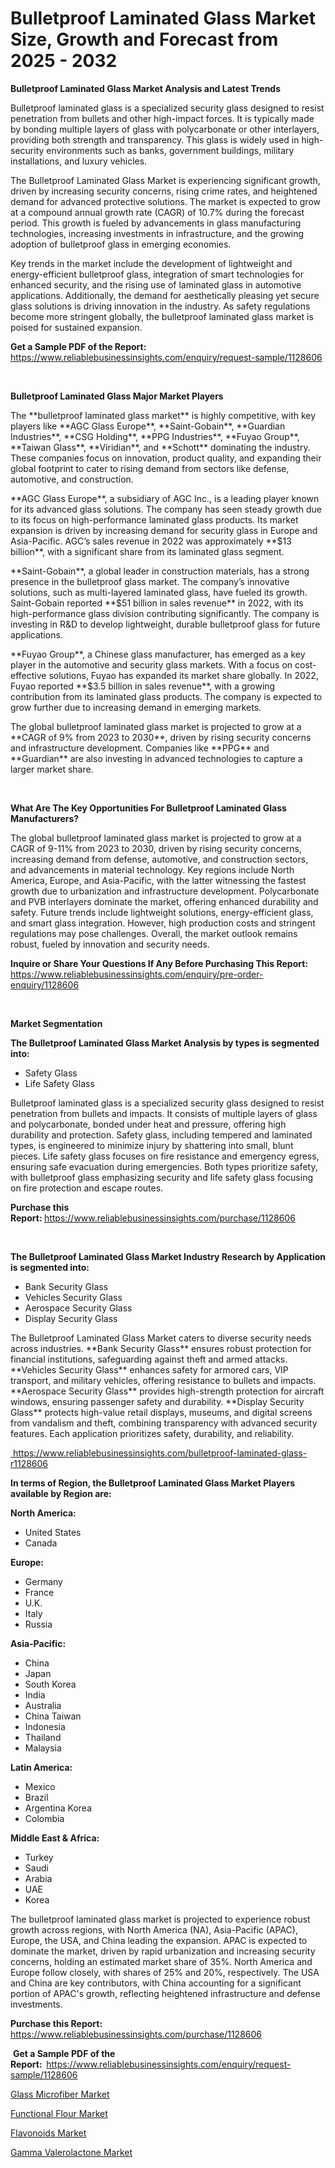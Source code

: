 <p><h1>Bulletproof Laminated Glass Market Size, Growth and Forecast from 2025 - 2032</h1></p><p><strong>Bulletproof Laminated Glass Market Analysis and Latest Trends</strong></p>
<p><p>Bulletproof laminated glass is a specialized security glass designed to resist penetration from bullets and other high-impact forces. It is typically made by bonding multiple layers of glass with polycarbonate or other interlayers, providing both strength and transparency. This glass is widely used in high-security environments such as banks, government buildings, military installations, and luxury vehicles.</p><p>The Bulletproof Laminated Glass Market is experiencing significant growth, driven by increasing security concerns, rising crime rates, and heightened demand for advanced protective solutions. The market is expected to grow at a compound annual growth rate (CAGR) of 10.7% during the forecast period. This growth is fueled by advancements in glass manufacturing technologies, increasing investments in infrastructure, and the growing adoption of bulletproof glass in emerging economies.</p><p>Key trends in the market include the development of lightweight and energy-efficient bulletproof glass, integration of smart technologies for enhanced security, and the rising use of laminated glass in automotive applications. Additionally, the demand for aesthetically pleasing yet secure glass solutions is driving innovation in the industry. As safety regulations become more stringent globally, the bulletproof laminated glass market is poised for sustained expansion.</p></p>
<p><strong>Get a Sample PDF of the Report:&nbsp;</strong> <a href="https://www.reliablebusinessinsights.com/enquiry/request-sample/1128606?utm_campaign=84&utm_medium=2&utm_source=Github&utm_content=ia&utm_term=24012025&utm_id=bulletproof-laminated-glass">https://www.reliablebusinessinsights.com/enquiry/request-sample/1128606</a></p>
<p>&nbsp;</p>
<p><strong>Bulletproof Laminated Glass Major Market Players</strong></p>
<p><p>The **bulletproof laminated glass market** is highly competitive, with key players like **AGC Glass Europe**, **Saint-Gobain**, **Guardian Industries**, **CSG Holding**, **PPG Industries**, **Fuyao Group**, **Taiwan Glass**, **Viridian**, and **Schott** dominating the industry. These companies focus on innovation, product quality, and expanding their global footprint to cater to rising demand from sectors like defense, automotive, and construction.</p><p>**AGC Glass Europe**, a subsidiary of AGC Inc., is a leading player known for its advanced glass solutions. The company has seen steady growth due to its focus on high-performance laminated glass products. Its market expansion is driven by increasing demand for security glass in Europe and Asia-Pacific. AGC’s sales revenue in 2022 was approximately **$13 billion**, with a significant share from its laminated glass segment.</p><p>**Saint-Gobain**, a global leader in construction materials, has a strong presence in the bulletproof glass market. The company’s innovative solutions, such as multi-layered laminated glass, have fueled its growth. Saint-Gobain reported **$51 billion in sales revenue** in 2022, with its high-performance glass division contributing significantly. The company is investing in R&D to develop lightweight, durable bulletproof glass for future applications.</p><p>**Fuyao Group**, a Chinese glass manufacturer, has emerged as a key player in the automotive and security glass markets. With a focus on cost-effective solutions, Fuyao has expanded its market share globally. In 2022, Fuyao reported **$3.5 billion in sales revenue**, with a growing contribution from its laminated glass products. The company is expected to grow further due to increasing demand in emerging markets.</p><p>The global bulletproof laminated glass market is projected to grow at a **CAGR of 9% from 2023 to 2030**, driven by rising security concerns and infrastructure development. Companies like **PPG** and **Guardian** are also investing in advanced technologies to capture a larger market share.</p></p>
<p>&nbsp;</p>
<p><strong>What Are The Key Opportunities For Bulletproof Laminated Glass Manufacturers?</strong></p>
<p><p>The global bulletproof laminated glass market is projected to grow at a CAGR of 9-11% from 2023 to 2030, driven by rising security concerns, increasing demand from defense, automotive, and construction sectors, and advancements in material technology. Key regions include North America, Europe, and Asia-Pacific, with the latter witnessing the fastest growth due to urbanization and infrastructure development. Polycarbonate and PVB interlayers dominate the market, offering enhanced durability and safety. Future trends include lightweight solutions, energy-efficient glass, and smart glass integration. However, high production costs and stringent regulations may pose challenges. Overall, the market outlook remains robust, fueled by innovation and security needs.</p></p>
<p><strong>Inquire or Share Your Questions If Any Before Purchasing This Report:</strong> <a href="https://www.reliablebusinessinsights.com/enquiry/pre-order-enquiry/1128606?utm_campaign=84&utm_medium=2&utm_source=Github&utm_content=ia&utm_term=24012025&utm_id=bulletproof-laminated-glass">https://www.reliablebusinessinsights.com/enquiry/pre-order-enquiry/1128606</a></p>
<p>&nbsp;</p>
<p><strong>Market Segmentation</strong></p>
<p><strong>The Bulletproof Laminated Glass Market Analysis by types is segmented into:</strong></p>
<p><ul><li>Safety Glass</li><li>Life Safety Glass</li></ul></p>
<p><p>Bulletproof laminated glass is a specialized security glass designed to resist penetration from bullets and impacts. It consists of multiple layers of glass and polycarbonate, bonded under heat and pressure, offering high durability and protection. Safety glass, including tempered and laminated types, is engineered to minimize injury by shattering into small, blunt pieces. Life safety glass focuses on fire resistance and emergency egress, ensuring safe evacuation during emergencies. Both types prioritize safety, with bulletproof glass emphasizing security and life safety glass focusing on fire protection and escape routes.</p></p>
<p><strong>Purchase this Report:&nbsp;</strong><a href="https://www.reliablebusinessinsights.com/purchase/1128606?utm_campaign=84&utm_medium=2&utm_source=Github&utm_content=ia&utm_term=24012025&utm_id=bulletproof-laminated-glass">https://www.reliablebusinessinsights.com/purchase/1128606</a></p>
<p>&nbsp;</p>
<p><strong>The Bulletproof Laminated Glass Market Industry Research by Application is segmented into:</strong></p>
<p><ul><li>Bank Security Glass</li><li>Vehicles Security Glass</li><li>Aerospace Security Glass</li><li>Display Security Glass</li></ul></p>
<p><p>The Bulletproof Laminated Glass Market caters to diverse security needs across industries. **Bank Security Glass** ensures robust protection for financial institutions, safeguarding against theft and armed attacks. **Vehicles Security Glass** enhances safety for armored cars, VIP transport, and military vehicles, offering resistance to bullets and impacts. **Aerospace Security Glass** provides high-strength protection for aircraft windows, ensuring passenger safety and durability. **Display Security Glass** protects high-value retail displays, museums, and digital screens from vandalism and theft, combining transparency with advanced security features. Each application prioritizes safety, durability, and reliability.</p></p>
<p><a href="https://www.reliablebusinessinsights.com/bulletproof-laminated-glass-r1128606?utm_campaign=84&utm_medium=2&utm_source=Github&utm_content=ia&utm_term=24012025&utm_id=bulletproof-laminated-glass">&nbsp;https://www.reliablebusinessinsights.com/bulletproof-laminated-glass-r1128606</a></p>
<p><strong>In terms of Region, the Bulletproof Laminated Glass Market Players available by Region are:</strong></p>
<p>
    <p> <strong> North America: </strong>
        <ul>
            <li>United States</li>
            <li>Canada</li>
        </ul>
        </p> 
    <p> <strong> Europe: </strong>
        <ul>
            <li>Germany</li>
            <li>France</li>
            <li>U.K.</li>
            <li>Italy</li>
            <li>Russia</li>
        </ul>
        </p> 
    <p> <strong> Asia-Pacific: </strong>
        <ul>
            <li>China</li>
            <li>Japan</li>
            <li>South Korea</li>
            <li>India</li>
            <li>Australia</li>
            <li>China Taiwan</li>
            <li>Indonesia</li>
            <li>Thailand</li>
            <li>Malaysia</li>
        </ul>
        </p> 
    <p> <strong> Latin America: </strong>
        <ul>
            <li>Mexico</li>
            <li>Brazil</li>
            <li>Argentina Korea</li>
            <li>Colombia</li>
        </ul>
        </p> 
    <p> <strong> Middle East & Africa: </strong>
        <ul>
            <li>Turkey</li>
            <li>Saudi</li>
            <li>Arabia</li>
            <li>UAE</li>
            <li>Korea</li>
        </ul>
    </p>
    </p>
<p><p>The bulletproof laminated glass market is projected to experience robust growth across regions, with North America (NA), Asia-Pacific (APAC), Europe, the USA, and China leading the expansion. APAC is expected to dominate the market, driven by rapid urbanization and increasing security concerns, holding an estimated market share of 35%. North America and Europe follow closely, with shares of 25% and 20%, respectively. The USA and China are key contributors, with China accounting for a significant portion of APAC's growth, reflecting heightened infrastructure and defense investments.</p></p>
<p><strong>Purchase this Report: </strong><a href="https://www.reliablebusinessinsights.com/purchase/1128606?utm_campaign=84&utm_medium=2&utm_source=Github&utm_content=ia&utm_term=24012025&utm_id=bulletproof-laminated-glass">https://www.reliablebusinessinsights.com/purchase/1128606</a></p>
<p>&nbsp;<strong>Get a Sample PDF of the Report:&nbsp;&nbsp;</strong><a href="https://www.reliablebusinessinsights.com/enquiry/request-sample/1128606?utm_campaign=84&utm_medium=2&utm_source=Github&utm_content=ia&utm_term=24012025&utm_id=bulletproof-laminated-glass">https://www.reliablebusinessinsights.com/enquiry/request-sample/1128606</a></p>
<p><strong></strong></p>
<p><p><a href="https://github.com/elitasvimal/Market-Research-Report-List-1/blob/main/glass-microfiber-market.md?utm_campaign=84&utm_medium=2&utm_source=Github&utm_content=ia&utm_term=24012025&utm_id=bulletproof-laminated-glass">Glass Microfiber Market</a></p><p><a href="https://github.com/pelahotayabe/Market-Research-Report-List-1/blob/main/functional-flour-market.md?utm_campaign=84&utm_medium=2&utm_source=Github&utm_content=ia&utm_term=24012025&utm_id=bulletproof-laminated-glass">Functional Flour Market</a></p><p><a href="https://github.com/reitalippman962/Market-Research-Report-List-1/blob/main/flavonoids-market.md?utm_campaign=84&utm_medium=2&utm_source=Github&utm_content=ia&utm_term=24012025&utm_id=bulletproof-laminated-glass">Flavonoids Market</a></p><p><a href="https://github.com/raeezkenedz/Market-Research-Report-List-1/blob/main/gamma-valerolactone-market.md?utm_campaign=84&utm_medium=2&utm_source=Github&utm_content=ia&utm_term=24012025&utm_id=bulletproof-laminated-glass">Gamma Valerolactone Market</a></p></p>